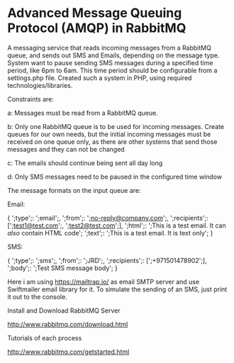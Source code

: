 # Advanced Message Queuing Protocol (AMQP) in RabbitMQ

A messaging service that reads incoming messages from a RabbitMQ queue, and sends out SMS and Emails, depending on the message type. System want to pause sending SMS messages during a specified time period, like 6pm to 6am. This time period should be configurable from a settings.php file. Created such a system in PHP, using required technologies/libraries.

Constraints are:
  
a: Messages must be read from a RabbitMQ queue.
  
b: Only one RabbitMQ queue is to be used for incoming messages. Create queues for our own needs, but the initial incoming messages must be received on one queue only, as there are other systems that send those messages and they can not be changed
  
c: The emails should continue being sent all day long
  
d: Only SMS messages need to be paused in the configured time window


The message formats on the input queue are:

Email:

{
  ';type';: ';email';,
  ';from';: ';no-reply@company.com';,
  ';recipients';: [';test1@test.com';, ';test2@test.com';],
  ';html';: ';This is a test email. It can <i>also</i> contain HTML code';
  ';text';: ';This is a test email. It is text only';
}

SMS:

{
  ';type';: ';sms';,
  ';from';: ';JRD';,
  ';recipients';: [';+971501478902';],
  ';body';: ';Test SMS message body';
}

Here i am using https://mailtrap.io/ as email SMTP server and use Swiftmailer email library for it. To simulate the sending of an SMS, just print it out to the console.


Install and Download RabbitMQ Server

http://www.rabbitmq.com/download.html


Tutorials of each process

http://www.rabbitmq.com/getstarted.html



